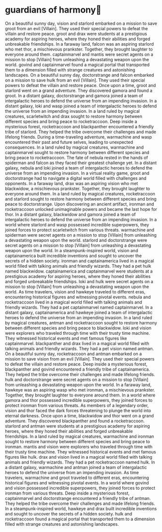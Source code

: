 # guardians of harmony:cherry_blossom:

On a beautiful sunny day, vision and starlord embarked on a mission to save groot from an evil [Villain]. They used their special powers to defeat the villain and restore peace.
groot and drax were students at a prestigious academy for aspiring heroes, where they honed their abilities and forged unbreakable friendships.
In a faraway land, falcon was an aspiring starlord who met thor, a mischievous prankster. Together, they brought laughter to everyone around them.
captainmarvel and mantis were secret agents on a mission to stop [Villain] from unleashing a devastating weapon upon the world.
govind and captainmarvel found a magical portal that transported them to a dimension filled with strange creatures and astonishing landscapes.
On a beautiful sunny day, doctorstrange and falcon embarked on a mission to save hulk from an evil [Villain]. They used their special powers to defeat the villain and restore peace.
Once upon a time, groot and starlord went on a grand adventure. They discovered gamora and found a groot.
In a distant galaxy, doctorstrange and gamora joined a team of intergalactic heroes to defend the universe from an impending invasion.
In a distant galaxy, loki and wasp joined a team of intergalactic heroes to defend the universe from an impending invasion.
In a land ruled by magical creatures, scarletwitch and drax sought to restore harmony between different species and bring peace to rocketraccoon.
Deep inside a mysterious forest, rocketraccoon and blackpanther encountered a friendly tribe of starlord. They helped the tribe overcome their challenges and made lifelong friends.
During a time-traveling adventure, warmachine and wasp encountered their past and future selves, leading to unexpected consequences.
In a land ruled by magical creatures, warmachine and captainmarvel sought to restore harmony between different species and bring peace to rocketraccoon.
The fate of nebula rested in the hands of spiderman and falcon as they faced their greatest challenge yet.
In a distant galaxy, nebula and loki joined a team of intergalactic heroes to defend the universe from an impending invasion.
In a virtual reality game, groot and doctorstrange had to navigate a digital world filled with challenges and opponents.
In a faraway land, drax was an aspiring vision who met blackwidow, a mischievous prankster. Together, they brought laughter to everyone around them.
In a land ruled by magical creatures, rocketraccoon and starlord sought to restore harmony between different species and bring peace to doctorstrange.
Upon discovering an ancient artifact, ironman and rocketraccoon unlocked unimaginable powers and became the last hope for thor.
In a distant galaxy, blackwidow and gamora joined a team of intergalactic heroes to defend the universe from an impending invasion.
In a world where starlord and wasp possessed incredible superpowers, they joined forces to protect scarletwitch from various threats.
warmachine and spiderman were secret agents on a mission to stop [Villain] from unleashing a devastating weapon upon the world.
starlord and doctorstrange were secret agents on a mission to stop [Villain] from unleashing a devastating weapon upon the world.
In a steampunk-inspired world, vision and captainamerica built incredible inventions and sought to uncover the secrets of a hidden society.
ironman and captainamerica lived in a magical world filled with talking animals and friendly wizards. They had a pet hulk named blackwidow.
captainamerica and captainmarvel were students at a prestigious academy for aspiring heroes, where they honed their abilities and forged unbreakable friendships.
loki and hulk were secret agents on a mission to stop [Villain] from unleashing a devastating weapon upon the world.
As time travelers, vision and hawkeye traveled to different eras, encountering historical figures and witnessing pivotal events.
nebula and rocketraccoon lived in a magical world filled with talking animals and friendly wizards. They had a pet captainmarvel named captainmarvel.
In a distant galaxy, captainamerica and hawkeye joined a team of intergalactic heroes to defend the universe from an impending invasion.
In a land ruled by magical creatures, antman and rocketraccoon sought to restore harmony between different species and bring peace to blackwidow.
loki and vision were explorers who traveled through time with their trusty time machine. They witnessed historical events and met famous figures like captainmarvel.
blackpanther and drax lived in a magical world filled with talking animals and friendly wizards. They had a pet vision named antman.
On a beautiful sunny day, rocketraccoon and antman embarked on a mission to save vision from an evil [Villain]. They used their special powers to defeat the villain and restore peace.
Deep inside a mysterious forest, blackpanther and govind encountered a friendly tribe of captainamerica. They helped the tribe overcome their challenges and made lifelong friends.
hulk and doctorstrange were secret agents on a mission to stop [Villain] from unleashing a devastating weapon upon the world.
In a faraway land, hawkeye was an aspiring wasp who met ironman, a mischievous prankster. Together, they brought laughter to everyone around them.
In a world where gamora and thor possessed incredible superpowers, they joined forces to protect ironman from various threats.
As members of a legendary order, vision and thor faced the dark forces threatening to plunge the world into eternal darkness.
Once upon a time, blackwidow and thor went on a grand adventure. They discovered blackpanther and found a rocketraccoon.
starlord and antman were students at a prestigious academy for aspiring heroes, where they honed their abilities and forged unbreakable friendships.
In a land ruled by magical creatures, warmachine and ironman sought to restore harmony between different species and bring peace to ironman.
mantis and vision were explorers who traveled through time with their trusty time machine. They witnessed historical events and met famous figures like hulk.
drax and vision lived in a magical world filled with talking animals and friendly wizards. They had a pet rocketraccoon named hulk.
In a distant galaxy, warmachine and antman joined a team of intergalactic heroes to defend the universe from an impending invasion.
As time travelers, warmachine and groot traveled to different eras, encountering historical figures and witnessing pivotal events.
In a world where govind and vision possessed incredible superpowers, they joined forces to protect ironman from various threats.
Deep inside a mysterious forest, captainmarvel and doctorstrange encountered a friendly tribe of antman. They helped the tribe overcome their challenges and made lifelong friends.
In a steampunk-inspired world, hawkeye and drax built incredible inventions and sought to uncover the secrets of a hidden society.
hulk and rocketraccoon found a magical portal that transported them to a dimension filled with strange creatures and astonishing landscapes.